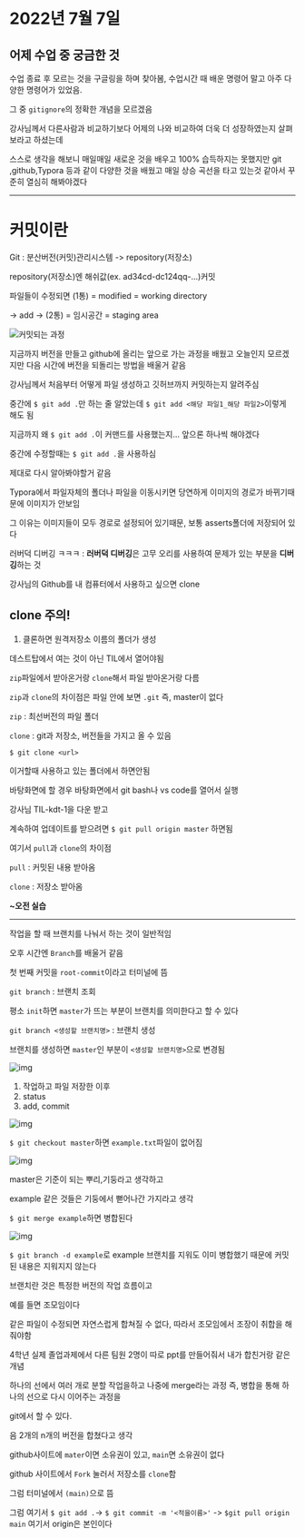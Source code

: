 # 2022년 7월 7일

## 어제 수업 중 궁금한 것

수업 종료 후 모르는 것을 구글링을 하며 찾아봄, 수업시간 때 배운 명령어 말고 아주 다양한 명령어가 있었음.

그 중 `gitignore`의 정확한 개념을 모르겠음

강사님께서 다른사람과 비교하기보다 어제의 나와 비교하여 더욱 더 성장하였는지 살펴보라고 하셨는데

스스로 생각을 해보니 매일매일 새로운 것을 배우고 100% 습득하지는 못했지만 git ,github,Typora 등과 같이 다양한 것을 배웠고 매일 상승 곡선을 타고 있는것 같아서 꾸준히 열심히 해봐야겠다

---



# 커밋이란

Git : 분산버전(커밋)관리시스템 -> repository(저장소)

repository(저장소)엔 해쉬값(ex. ad34cd-dc124qq-...)커밋



파일들이 수정되면 (1통) = modified = working directory

-> add -> (2통) = 임시공간 = staging area

![커밋되는 과정](20220707.assets/image-20220706104715598.png)

지금까지 버전을 만들고 github에 올리는 앞으로 가는 과정을 배웠고 오늘인지 모르겠지만 다음 시간에 버전을 되돌리는 방법을 배울거 같음



강사님께서 처음부터 어떻게 파일 생성하고 깃허브까지 커밋하는지 알려주심

중간에 `$ git add .`만 하는 줄 알았는데 `$ git add <해당 파일1_해당 파일2>`이렇게 해도 됨

지금까지 왜 `$ git add .`이 커맨드를 사용했는지... 앞으론 하나씩 해야겠다

중간에 수정할때는 `$ git add .`을 사용하심

제대로 다시 알아봐야할거 같음



Typora에서 파일자체의 폴더나 파일을 이동시키면 당연하게 이미지의 경로가 바뀌기때문에 이미지가 안보임

그 이유는 이미지들이 모두 경로로 설정되어 있기때문, 보통 asserts폴더에 저장되어 있다



러버덕 디버깅 ㅋㅋㅋ : **러버덕 디버깅**은 고무 오리를 사용하여 문제가 있는 부분을 **디버깅**하는 것



강사님의 Github를 내 컴퓨터에서 사용하고 싶으면 clone



## clone 주의!

1. 클론하면 원격저장소 이름의 폴더가 생성

데스트탑에서 여는 것이 아닌 TIL에서 열어야됨

`zip`파일에서 받아온거랑 `clone`해서 파일 받아온거랑 다름

`zip`과 `clone`의 차이점은 파일 안에 보면 `.git` 즉, master이 없다

`zip` : 최선버전의 파일 폴더

`clone` : git과 저장소, 버전들을 가지고 올 수 있음



`$ git clone <url>`

이거할때 사용하고 있는 폴더에서 하면안됨 

바탕화면에 할 경우 바탕화면에서 git bash나 vs code를 열어서 실행



강사님 TIL-kdt-1을 다운 받고

계속하여 업데이트를 받으려면 `$ git pull origin master` 하면됨



여기서 `pull`과 `clone`의 차이점

`pull` : 커밋된 내용 받아옴

`clone` : 저장소 받아옴



**~오전 실습**

---

작업을 할 때 브랜치를 나눠서 하는 것이 일반적임

오후 시간엔 `Branch`를 배울거 같음



첫 번째 커밋을 `root-commit`이라고 터미널에 뜸

`git branch` : 브랜치  조회

평소 `init`하면 `master`가 뜨는 부분이 브랜치를 의미한다고 할 수 있다

`git branch <생성할 브랜치명>` : 브랜치 생성

브랜치를 생성하면 `master`인 부분이 `<생성할 브랜치명>`으로 변경됨

![img](20220707.assets/unknown.png)

1. 작업하고 파일 저장한 이후
2. status
3. add, commit

![img](20220707.assets/unknown-16571683188072.png)

`$ git checkout master`하면 `example.txt`파일이 없어짐

![img](20220707.assets/unknown-16571683799014.png)



master은 기준이 되는 뿌리,기둥라고 생각하고

example 같은 것들은 기둥에서 뻗어나간 가지라고 생각



`$ git merge example`하면 병합된다

![img](20220707.assets/unknown-16571687009946.png)



`$ git branch -d example`로 example 브랜치를 지워도 이미 병합했기 때문에 커밋된 내용은 지워지지 않는다



브랜치란 것은 특정한 버전의 작업 흐름이고

예를 들면 조모임이다



같은 파일이 수정되면 자연스럽게 합쳐질 수 없다, 따라서 조모임에서 조장이 취합을 해줘야함

4학년 실제 졸업과제에서 다른 팀원 2명이 따로 ppt를 만들어줘서 내가 합친거랑 같은 개념



하나의 선에서 여러 개로 분할 작업을하고 나중에 merge라는 과정 즉, 병합을 통해 하나의 선으로 다시 이어주는 과정을

git에서 할 수 있다.

음 2개의 n개의 버전을 합쳤다고 생각



github사이트에 `mater`이면 소유권이 있고, `main`면 소유권이 없다



github 사이트에서 `Fork`  눌러서 저장소를 `clone`함 

그럼 터미널에서 `(main)`으로 뜸

그럼 여기서 `$ git add .`-> `$ git commit -m '<적을이름>'` -> `$git pull origin main` 여기서 origin은 본인이다

